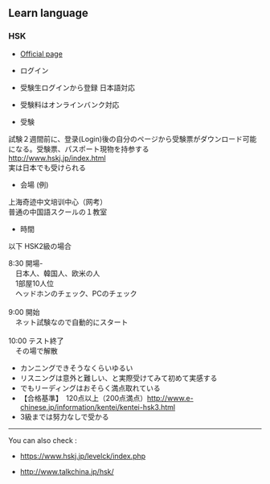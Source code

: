 ## Learn language

### HSK

- [Official page](http://www.chinesetest.cn/index.do)

- ログイン

- 受験生ログインから登録 日本語対応

- 受験料はオンラインバンク対応

- 受験

試験２週間前に、登录(Login)後の自分のページから受験票がダウンロード可能になる。受験票、パスポート現物を持参する <br>
http://www.hskj.jp/index.html <br>
実は日本でも受けられる <br>


- 会場 (例)

上海奇迹中文培训中心（网考）<br>
普通の中国語スクールの１教室


- 時間

以下 HSK2級の場合

8:30 開場- <br>
　日本人、韓国人、欧米の人 <br>
　1部屋10人位 <br>
　ヘッドホンのチェック、PCのチェック <br>
 <br>
9:00 開始 <br>
　ネット試験なので自動的にスタート <br>
 <br>
10:00 テスト終了 <br>
　その場で解散 <br>


- カンニングできそうなくらいゆるい
- リスニングは意外と難しい、と実際受けてみて初めて実感する
- でもリーディングはおそらく満点取れている
- 【合格基準】　120点以上（200点満点）http://www.e-chinese.jp/information/kentei/kentei-hsk3.html 
- 3級までは努力なしで受かる

---

You can also check :

- https://www.hskj.jp/levelck/index.php

- http://www.talkchina.jp/hsk/

